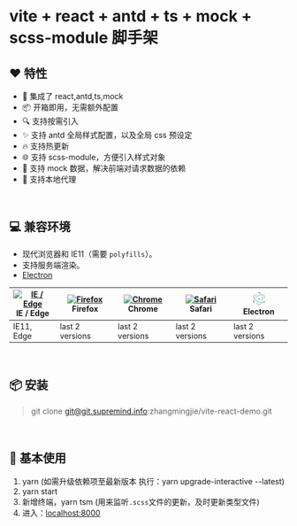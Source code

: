 # vite + react + antd + ts + mock + scss-module 脚手架

## ❤️ 特性

- 🌈 集成了 react,antd,ts,mock
- 📦 开箱即用，无需额外配置
- 🔍 支持按需引入
- ✨ 支持 antd 全局样式配置，以及全局 css 预设定
- 🔥 支持热更新
- 🌐 支持 scss-module，方便引入样式对象
- 🎨 支持 mock 数据，解决前端对请求数据的依赖
- 🚀 支持本地代理

<br/>

## 💻 兼容环境

- 现代浏览器和 IE11（需要 `polyfills`）。
- 支持服务端渲染。
- [Electron](https://www.electronjs.org/)

| [<img src="https://raw.githubusercontent.com/alrra/browser-logos/master/src/edge/edge_48x48.png" alt="IE / Edge" width="24px" height="24px" />](http://godban.github.io/browsers-support-badges/)<br>IE / Edge | [<img src="https://raw.githubusercontent.com/alrra/browser-logos/master/src/firefox/firefox_48x48.png" alt="Firefox" width="24px" height="24px" />](http://godban.github.io/browsers-support-badges/)<br>Firefox | [<img src="https://raw.githubusercontent.com/alrra/browser-logos/master/src/chrome/chrome_48x48.png" alt="Chrome" width="24px" height="24px" />](http://godban.github.io/browsers-support-badges/)<br>Chrome | [<img src="https://raw.githubusercontent.com/alrra/browser-logos/master/src/safari/safari_48x48.png" alt="Safari" width="24px" height="24px" />](http://godban.github.io/browsers-support-badges/)<br>Safari | [<img src="https://raw.githubusercontent.com/alrra/browser-logos/master/src/electron/electron_48x48.png" alt="Electron" width="24px" height="24px" />](http://godban.github.io/browsers-support-badges/)<br>Electron |
| -------------------------------------------------------------------------------------------------------------------------------------------------------------------------------------------------------------- | ---------------------------------------------------------------------------------------------------------------------------------------------------------------------------------------------------------------- | ------------------------------------------------------------------------------------------------------------------------------------------------------------------------------------------------------------ | ------------------------------------------------------------------------------------------------------------------------------------------------------------------------------------------------------------ | -------------------------------------------------------------------------------------------------------------------------------------------------------------------------------------------------------------------- |
| IE11, Edge                                                                                                                                                                                                     | last 2 versions                                                                                                                                                                                                  | last 2 versions                                                                                                                                                                                              | last 2 versions                                                                                                                                                                                              | last 2 versions                                                                                                                                                                                                      |

<br/>

## 📦 安装

> git clone git@git.supremind.info:zhangmingjie/vite-react-demo.git

<br/>

## 🔨 基本使用

1. yarn (如需升级依赖项至最新版本 执行：yarn upgrade-interactive --latest)
2. yarn start
3. 新增终端，yarn tsm (用来监听`.scss`文件的更新，及时更新类型文件)
4. 进入：[localhost:8000](localhost:8000)

